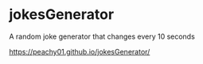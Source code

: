 # jokesGenerator
A random joke generator that changes every 10 seconds

 https://peachy01.github.io/jokesGenerator/

